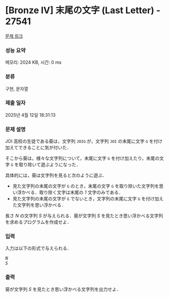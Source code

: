 # [Bronze IV] 末尾の文字 (Last Letter) - 27541 

[문제 링크](https://www.acmicpc.net/problem/27541) 

### 성능 요약

메모리: 2024 KB, 시간: 0 ms

### 분류

구현, 문자열

### 제출 일자

2025년 4월 12일 18:31:13

### 문제 설명

<p>JOI 高校の生徒である葵は，文字列 <code>JOIG</code> が，文字列 <code>JOI</code> の末尾に文字 <code>G</code> を付け加えてできることに気が付いた．</p>

<p>そこから葵は，様々な文字列について，末尾に文字 <code>G</code> を付け加えたり，末尾の文字 <code>G</code> を取り除いて遊ぶようになった．</p>

<p>具体的には，葵は文字列を見ると次のように遊ぶ．</p>

<ul>
	<li>見た文字列の末尾の文字が <code>G</code> のとき，末尾の文字 <code>G</code> を取り除いた文字列を思い浮かべる．取り除く文字は末尾の <var>1</var> 文字のみである．</li>
	<li>見た文字列の末尾の文字が <code>G</code> でないとき，文字列の末尾に文字 <code>G</code> を付け加えた文字列を思い浮かべる．</li>
</ul>

<p>長さ <var>N</var> の文字列 <var>S</var> が与えられる．葵が文字列 <var>S</var> を見たとき思い浮かべる文字列を求めるプログラムを作成せよ．</p>

### 입력 

 <p>入力は以下の形式で与えられる．</p>

<pre><var>N</var>
<var>S</var></pre>

### 출력 

 <p>葵が文字列 <var>S</var> を見たとき思い浮かべる文字列を出力せよ．</p>

